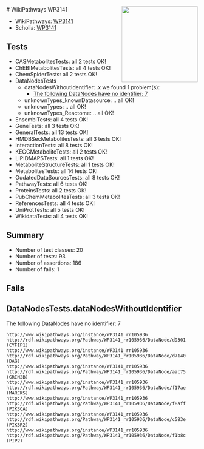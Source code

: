 <img style="float: right; width: 200px" src="https://upload.wikimedia.org/wikipedia/commons/thumb/8/83/Wplogo_with_text_500.png/640px-Wplogo_with_text_500.png" />
# WikiPathways WP3141

* WikiPathways: [WP3141](https://wikipathways.org/pathways/WP3141)
* Scholia: [WP3141](https://scholia.toolforge.org/wikipathways/WP3141)
## Tests
* CASMetabolitesTests: all 2 tests OK!
* ChEBIMetabolitesTests: all 4 tests OK!
* ChemSpiderTests: all 2 tests OK!
* DataNodesTests
    * dataNodesWithoutIdentifier: .x we found 1 problem(s):
        * [The following DataNodes have no identifier: 7](#d2d32fa6)
    * unknownTypes_knownDatasource: .. all OK!
    * unknownTypes: .. all OK!
    * unknownTypes_Reactome: .. all OK!
* EnsemblTests: all 4 tests OK!
* GeneTests: all 3 tests OK!
* GeneralTests: all 13 tests OK!
* HMDBSecMetabolitesTests: all 3 tests OK!
* InteractionTests: all 8 tests OK!
* KEGGMetaboliteTests: all 2 tests OK!
* LIPIDMAPSTests: all 1 tests OK!
* MetaboliteStructureTests: all 1 tests OK!
* MetabolitesTests: all 14 tests OK!
* OudatedDataSourcesTests: all 8 tests OK!
* PathwayTests: all 6 tests OK!
* ProteinsTests: all 2 tests OK!
* PubChemMetabolitesTests: all 3 tests OK!
* ReferencesTests: all 4 tests OK!
* UniProtTests: all 5 tests OK!
* WikidataTests: all 4 tests OK!


## Summary

* Number of test classes: 20
* Number of tests: 93
* Number of assertions: 186
* Number of fails: 1

## Fails

<a name="d2d32fa6" />

## DataNodesTests.dataNodesWithoutIdentifier

The following DataNodes have no identifier: 7
```
http://www.wikipathways.org/instance/WP3141_rr105936 http://rdf.wikipathways.org/Pathway/WP3141_rr105936/DataNode/d9301 (CYFIP1)
http://www.wikipathways.org/instance/WP3141_rr105936 http://rdf.wikipathways.org/Pathway/WP3141_rr105936/DataNode/d7140 (DAG)
http://www.wikipathways.org/instance/WP3141_rr105936 http://rdf.wikipathways.org/Pathway/WP3141_rr105936/DataNode/aac75 (GRIN2B)
http://www.wikipathways.org/instance/WP3141_rr105936 http://rdf.wikipathways.org/Pathway/WP3141_rr105936/DataNode/f17ae (MARCKS)
http://www.wikipathways.org/instance/WP3141_rr105936 http://rdf.wikipathways.org/Pathway/WP3141_rr105936/DataNode/f8aff (PIK3CA)
http://www.wikipathways.org/instance/WP3141_rr105936 http://rdf.wikipathways.org/Pathway/WP3141_rr105936/DataNode/c583e (PIK3R2)
http://www.wikipathways.org/instance/WP3141_rr105936 http://rdf.wikipathways.org/Pathway/WP3141_rr105936/DataNode/f1b8c (PIP2)
```

